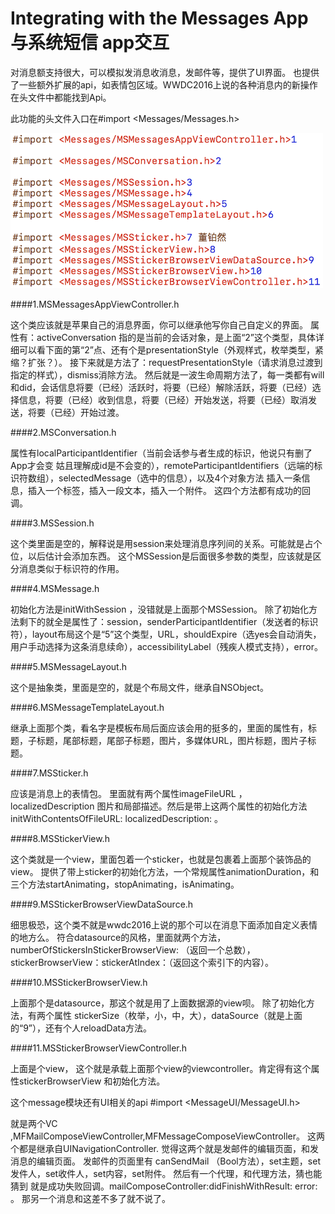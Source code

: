 # Integrating with the Messages App 与系统短信 app交互

对消息额支持很大，可以模拟发消息收消息，发邮件等，提供了UI界面。 也提供了一些额外扩展的api，如表情包区域。WWDC2016上说的各种消息内的新操作在头文件中都能找到Api。

此功能的头文件入口在#import <Messages/Messages.h>

<img src="https://github.com/dsxNiubility/SXDiscoveryIOS10/raw/master/Images/Messages.png" alt="Drawing" width="500px" />

####1.MSMessagesAppViewController.h

这个类应该就是苹果自己的消息界面，你可以继承他写你自己自定义的界面。 属性有：activeConversation 指的是当前的会话对象，是上面“2”这个类型，具体详细可以看下面的第“2”点、还有个是presentationStyle（外观样式，枚举类型，紧缩？扩张？）。 接下来就是方法了：requestPresentationStyle（请求消息过渡到指定的样式），dismiss消除方法。 然后就是一波生命周期方法了，每一类都有will和did，会话信息将要（已经）活跃时，将要（已经）解除活跃，将要（已经）选择信息，将要（已经）收到信息，将要（已经）开始发送，将要（已经）取消发送，将要（已经）开始过渡。

####2.MSConversation.h

属性有localParticipantIdentifier（当前会话参与者生成的标识，他说只有删了App才会变 姑且理解成id是不会变的），remoteParticipantIdentifiers（远端的标识符数组），selectedMessage（选中的信息），以及4个对象方法 插入一条信息，插入一个标签，插入一段文本，插入一个附件。 这四个方法都有成功的回调。

####3.MSSession.h

这个类里面是空的，解释说是用session来处理消息序列间的关系。可能就是占个位，以后估计会添加东西。 这个MSSession是后面很多参数的类型，应该就是区分消息类似于标识符的作用。 

####4.MSMessage.h

初始化方法是initWithSession ，没错就是上面那个MSSession。 除了初始化方法剩下的就全是属性了：session，senderParticipantIdentifier（发送者的标识符），layout布局这个是“5”这个类型，URL，shouldExpire（选yes会自动消失，用户手动选择为这条消息续命），accessibilityLabel（残疾人模式支持），error。

####5.MSMessageLayout.h

这个是抽象类，里面是空的，就是个布局文件，继承自NSObject。

####6.MSMessageTemplateLayout.h

继承上面那个类，看名字是模板布局后面应该会用的挺多的，里面的属性有，标题，子标题，尾部标题，尾部子标题，图片，多媒体URL，图片标题，图片子标题。 

####7.MSSticker.h

应该是消息上的表情包。 里面就有两个属性imageFileURL ，localizedDescription 图片和局部描述。然后是带上这两个属性的初始化方法 initWithContentsOfFileURL: localizedDescription: 。

####8.MSStickerView.h

这个类就是一个view，里面包着一个sticker，也就是包裹着上面那个装饰品的view。 提供了带上sticker的初始化方法，一个常规属性animationDuration，和三个方法startAnimating，stopAnimating，isAnimating。

####9.MSStickerBrowserViewDataSource.h

细思极恐，这个类不就是wwdc2016上说的那个可以在消息下面添加自定义表情的地方么。 符合datasource的风格，里面就两个方法，numberOfStickersInStickerBrowserView: （返回一个总数），stickerBrowserView：stickerAtIndex：（返回这个索引下的内容）。

####10.MSStickerBrowserView.h

上面那个是datasource，那这个就是用了上面数据源的view呗。 除了初始化方法，有两个属性 stickerSize（枚举，小，中，大），dataSource（就是上面的“9”），还有个人reloadData方法。

####11.MSStickerBrowserViewController.h

上面是个view， 这个就是承载上面那个view的viewcontroller。肯定得有这个属性stickerBrowserView 和初始化方法。

 

这个message模块还有UI相关的api   #import <MessageUI/MessageUI.h>

就是两个VC ,MFMailComposeViewController,MFMessageComposeViewController。 这两个都是继承自UINavigationController.   觉得这两个就是发邮件的编辑页面，和发消息的编辑页面。  发邮件的页面里有 canSendMail （Bool方法），set主题，set发件人，set收件人，set内容，set附件。 然后有一个代理，和代理方法，猜也能猜到 就是成功失败回调。mailComposeController:didFinishWithResult: error:  。 那另一个消息和这差不多了就不说了。


